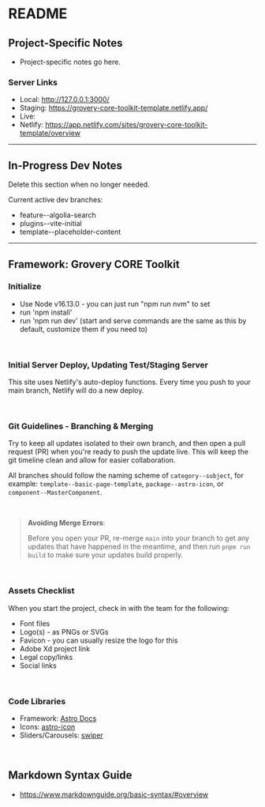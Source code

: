 # README

## Project-Specific Notes
* Project-specific notes go here.

### Server Links
* Local: http://127.0.0.1:3000/
* Staging: https://grovery-core-toolkit-template.netlify.app/
* Live: 
* Netlify: https://app.netlify.com/sites/grovery-core-toolkit-template/overview


---


## In-Progress Dev Notes
Delete this section when no longer needed.

Current active dev branches:
* feature--algolia-search
* plugins--vite-initial
* template--placeholder-content


---


## Framework: Grovery CORE Toolkit


### Initialize
* Use Node v16.13.0 - you can just run "npm run nvm" to set
* run 'npm install'
* run 'npm run dev' (start and serve commands are the same as this by default, customize them if you need to)

<br/>

### Initial Server Deploy, Updating Test/Staging Server
This site uses Netlify's auto-deploy functions.  Every time you push to your main branch, Netlify will do a new deploy.  

<br/>

### Git Guidelines - Branching & Merging
Try to keep all updates isolated to their own branch, and then open a pull request (PR) when you're ready to push the update live.  This will keep the git timeline clean and allow for easier collaboration.

All branches should follow the naming scheme of `category--subject`, for example: `template--basic-page-template`, `package--astro-icon`, or `component--MasterComponent`.  

<br/>

>**Avoiding Merge Errors**: 
>
>Before you open your PR, re-merge `main` into your branch to get any updates that have happened in the meantime, and then run `pnpm run build` to make sure your updates build properly.  

<br/>

### Assets Checklist
When you start the project, check in with the team for the following:
* Font files
* Logo(s) - as PNGs or SVGs
* Favicon - you can usually resize the logo for this
* Adobe Xd project link
* Legal copy/links
* Social links

<br/>

### Code Libraries
* Framework: [Astro Docs](https://github.com/withastro/docs)
* Icons: [astro-icon](https://github.com/natemoo-re/astro-icon#readme)
* Sliders/Carousels: [swiper](https://swiperjs.com/)

<br/>

## Markdown Syntax Guide
* https://www.markdownguide.org/basic-syntax/#overview